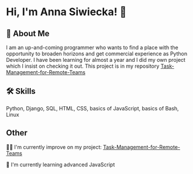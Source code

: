 # Hi, I'm Anna Siwiecka! 👋


## 🚀 About Me
I am an up-and-coming programmer who wants to find a place with the opportunity to broaden horizons and
get commercial experience as Python Developer. I have been learning for almost a year and I did my own project which I insist on checking it out. This project is in my repository [Task-Management-for-Remote-Teams](https://github.com/annasiwiecka/Task-Management-for-Remote-Teams)

## 🛠 Skills
Python, Django, SQL, HTML, CSS, basics of JavaScript, basics of Bash, Linux


## Other 
👩‍💻 I'm currently improve on my project: [Task-Management-for-Remote-Teams](https://github.com/annasiwiecka/Task-Management-for-Remote-Teams)

🧠 I'm currently learning advanced JavaScript


